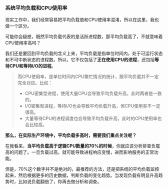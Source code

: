 ### 系统平均负载和CPU使用率

现实工作中，我们经常容易把平均负载值和CPU使用率混淆，所以在这里，我也做一个区分。

可能你会疑惑，既然平均负载代表的是活跃进程数，那平均负载高了，不就意味着CPU使用率高吗？

我们还是要回到平均负载的含义上来，平均负载是指单位时间内，处于可运行状态和不可中断状态的进程数。所以，它不仅包括了**正在使用CPU的进程**，还包括**等待CPU和等待I/O的进程**。

> 而CPU使用率，是单位时间内CPU繁忙情况的统计，跟平均负载并不一定完全对应。比如：
> - CPU密集型进程，使用大量CPU会导致平均负载升高，此时两者是一致的。
> - I/O密集型进程，等待I/O也会导致平均负载升高，但CPU使用率不一定很高。
> - 大量等待CPU的进程调度也会导致平均负载升高，此时的CPU使用率也会比较高。


**那么，在实际生产环境中，平均负载多高时，需要我们重点关注呢？**

在我看来，**当平均负载高于逻辑CPU数量的70%的时候**，你就应该分析排查负载高的问题了。一旦负载过高，就可能导致进程响应变慢，进而影响服务的正常功能。

但是，70%这个数字并不是绝对的，最推荐的方法，还是把系统的平均负载监控起来，然后根据更多的历史数据，判断负载的变化趋势。当发现负载有明显升高趋势时，比如说负载翻倍了，你再去做分析和调查。

